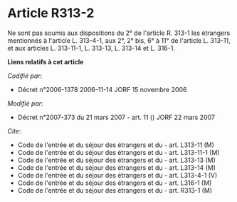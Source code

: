 # Article R313-2

Ne sont pas soumis aux dispositions du 2° de l'article R. 313-1 les étrangers mentionnés à l'article L. 313-4-1, aux 2°, 2°
bis, 6° à 11° de l'article L. 313-11, et aux articles L. 313-11-1, L. 313-13, L. 313-14 et L. 316-1.

**Liens relatifs à cet article**

_Codifié par_:

  - Décret n°2006-1378 2006-11-14 JORF 15 novembre 2006

_Modifié par_:

  - Décret n°2007-373 du 21 mars 2007 - art. 11 () JORF 22 mars 2007

_Cite_:

  - Code de l'entrée et du séjour des étrangers et du  - art. L313-11 (M)
  - Code de l'entrée et du séjour des étrangers et du  - art. L313-11-1 (M)
  - Code de l'entrée et du séjour des étrangers et du  - art. L313-13 (M)
  - Code de l'entrée et du séjour des étrangers et du  - art. L313-14 (M)
  - Code de l'entrée et du séjour des étrangers et du  - art. L313-4-1 (V)
  - Code de l'entrée et du séjour des étrangers et du  - art. L316-1 (M)
  - Code de l'entrée et du séjour des étrangers et du  - art. R313-1 (M)
